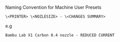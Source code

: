 Naming Convention for Machine User Presets

`\<PRINTER> \<NOZLESIZE> - \<CHANGES SUMMARY>`

e.g

`Bambu Lab X1 Carbon 0.4 nozzle - REDUCED CURRENT`
